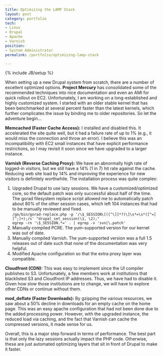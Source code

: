 ```yaml
---
title: Optimizing the LAMP Stack
layout: post
category: portfolio
tech:
- Linux
- Drupal
- Apache
- Varnish
position:
- System Administrator
permalink: /portfolio/optimizing-lamp-stack

---
```

{% include JB/setup %}
<div id="node-97" class="node node-portfolio node-promoted">
  <div class="content clearfix">
    <div class="field field-name-body field-type-text-with-summary field-label-hidden"><div class="field-items"><div class="field-item even"><p>When setting up a new Drupal system from scratch, there are a number of excellent optimized options. <strong>Project Mercury</strong> has consolidated some of the recommended techniques into nice documentation and even an AMI for quick rollout on EC2. Unfortunately, I am working on a long-established and highly customized system. I started with an older stable kernel that has been benchmarked at several percent faster than the latest kernels, which further complicates the issue by binding me to older repositories. So let the adventure begin...</p>
<!--break-->
<p><strong>Memcached (Faster Cache Access):</strong> I installed and disabled this. It accelerated the site quite well, but it had a failure rate of up to 1% (e.g., it would miss the connection and throw an error). I believe this was an incompatibility with EC2 small instances that have explicit performance restrictions, so I may revisit it soon since we have upgraded to a larger instance.</p>
<p><strong>Varnish (Reverse Caching Proxy):</strong> We have an abnormally high rate of logged-in visitors, but we still have a 14% (1 in 7) hit rate against the cache. Reducing web site load by 14% and improving the experience for new visitors is definitely worthwhile. The installation process was quite complex:</p>
<ol><li>
		Upgraded Drupal to use lazy sessions. We have a customized/optimized core, so the default patch was only successful about half of the time. The gorad filesystem replace script allowed me to automatically patch about 80% of the other session cases, which left 104 instances that had to be manually reviewed and fixed.<br /><code>/go/bin/gorad-replace.php -p '/\$_SESSION\[([^\]]*?)\]\s*=\s*([^=][^;]+);/s' "drupal_set_session(\1, \2);"
egrep -rn '\$_SESSION.*=' . | egrep -v 'svn|\.patch'
</code></li>
	<li>
		Manually compiled PCRE. The yum-supported version for our kernel was out of date.</li>
	<li>
		Manually compiled Varnish. The yum-supported version was a full 1.5 releases out of date such that none of the documentation was very helpful.</li>
	<li>
		Modified Apache configuration so that the extra proxy layer was compatible.</li>
</ol><p><strong>Cloudfront (CDN):</strong> This was easy to implement since the UI compiler publishes to S3. Unfortunately, a few members work at institutions that blacklisted S3 and Cloudfront IP addresses. Thus, we have had to disable it. Given how slow those institutions are to change, we will have to explore other CDNs or continue without them.</p>
<p><strong>mod_deflate (Faster Downloads):</strong> By gzipping the various resources, we saw about a 50% decline in downloads for an empty cache on the home page. This was an easy apache configuration that had not been done due to the added processing power. However, with the upgraded instance, the reduced load via caching, and the fact that Varnish can cache the compressed versions, it made sense for us.</p>
<p>Overall, this is a major step forward in terms of performance. The best part is that only the lazy sessions actually impact the PHP code. Otherwise, these are just automated optimizing layers that sit in front of Drupal to make it faster.</p>
</div></div></div>  </div>
</div>
